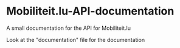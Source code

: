 # Mobiliteit.lu-API-documentation
A small documentation for the API for Mobiliteit.lu

Look at the "documentation" file for the documentation
